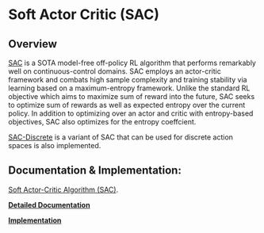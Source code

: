 # Soft Actor Critic (SAC)

## Overview

[SAC](https://arxiv.org/abs/1801.01290) is a SOTA model-free off-policy RL algorithm that performs remarkably well on continuous-control domains.
SAC employs an actor-critic framework and combats high sample complexity and training stability
via learning based on a maximum-entropy framework. Unlike the standard RL objective which
aims to maximize sum of reward into the future, SAC seeks to optimize sum of rewards as
well as expected entropy over the current policy. In addition to optimizing over an
actor and critic with entropy-based objectives, SAC also optimizes for the entropy
coeffcient.

[SAC-Discrete](https://arxiv.org/pdf/1910.07207) is a variant of SAC that can be used for discrete action spaces is
also implemented.

## Documentation & Implementation:

[Soft Actor-Critic Algorithm (SAC)](https://arxiv.org/abs/1801.01290).

**[Detailed Documentation](https://docs.ray.io/en/master/rllib-algorithms.html#sac)**

**[Implementation](https://github.com/ray-project/ray/blob/master/rllib/algorithms/sac/sac.py)**
